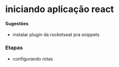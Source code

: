 # iniciando aplicação react

#### Sugestões

-   instalar plugin da rocketseat pra snippets

### Etapas

-   configurando rotas
